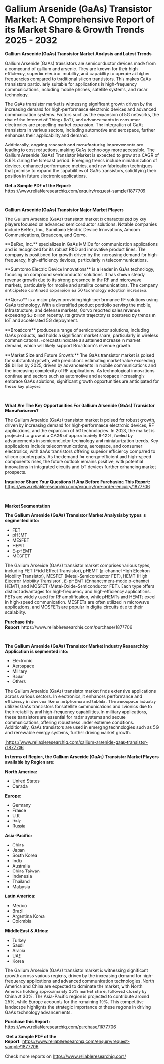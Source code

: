 <p><h1>Gallium Arsenide (GaAs) Transistor Market: A Comprehensive Report of its Market Share & Growth Trends 2025 - 2032</h1></p><p><strong>Gallium Arsenide (GaAs) Transistor Market Analysis and Latest Trends</strong></p>
<p><p>Gallium Arsenide (GaAs) transistors are semiconductor devices made from a compound of gallium and arsenic. They are known for their high efficiency, superior electron mobility, and capability to operate at higher frequencies compared to traditional silicon transistors. This makes GaAs transistors particularly suitable for applications in high-frequency communications, including mobile phones, satellite systems, and radar technology.</p><p>The GaAs transistor market is witnessing significant growth driven by the increasing demand for high-performance electronic devices and advanced communication systems. Factors such as the expansion of 5G networks, the rise of the Internet of Things (IoT), and advancements in consumer electronics are propelling market expansion. The integration of GaAs transistors in various sectors, including automotive and aerospace, further enhances their applicability and demand.</p><p>Additionally, ongoing research and manufacturing improvements are leading to cost reductions, making GaAs technology more accessible. The Gallium Arsenide (GaAs) Transistor Market is expected to grow at a CAGR of 8.6% during the forecast period. Emerging trends include miniaturization of devices, enhanced performance metrics, and new fabrication techniques that promise to expand the capabilities of GaAs transistors, solidifying their position in future electronic applications.</p></p>
<p><strong>Get a Sample PDF of the Report:&nbsp;</strong> <a href="https://www.reliableresearchiq.com/enquiry/request-sample/1877706?utm_campaign=2277&utm_medium=2&utm_source=Github&utm_content=ia&utm_term=07042025&utm_id=gallium-arsenide-gaas-transistor">https://www.reliableresearchiq.com/enquiry/request-sample/1877706</a></p>
<p>&nbsp;</p>
<p><strong>Gallium Arsenide (GaAs) Transistor Major Market Players</strong></p>
<p><p>The Gallium Arsenide (GaAs) transistor market is characterized by key players focused on advanced semiconductor solutions. Notable companies include BeRex, Inc., Sumitomo Electric Device Innovations, Amcom Communications, Broadcom, and Qorvo.</p><p>**BeRex, Inc.** specializes in GaAs MMICs for communication applications and is recognized for its robust R&D and innovative product lines. The company is positioned for growth driven by the increasing demand for high-frequency, high-efficiency devices, particularly in telecommunications.</p><p>**Sumitomo Electric Device Innovations** is a leader in GaAs technology, focusing on compound semiconductor solutions. It has shown steady revenue growth due to its strong presence in the RF and microwave markets, particularly for mobile and satellite communications. The company anticipates continued expansion as 5G technology adoption increases.</p><p>**Qorvo** is a major player providing high-performance RF solutions using GaAs technology. With a diversified product portfolio serving the mobile, infrastructure, and defense markets, Qorvo reported sales revenue exceeding $3 billion recently. Its growth trajectory is bolstered by trends in IoT and accelerated 5G deployment.</p><p>**Broadcom** produces a range of semiconductor solutions, including GaAs products, and holds a significant market share, particularly in wireless communications. Forecasts indicate a sustained increase in market demand, which will likely support Broadcom's revenue growth.</p><p>**Market Size and Future Growth:** The GaAs transistor market is poised for substantial growth, with predictions estimating market value exceeding $8 billion by 2025, driven by advancements in mobile communications and the increasing complexity of RF applications. As technological innovations continue and sectors such as automotive and aerospace increasingly embrace GaAs solutions, significant growth opportunities are anticipated for these key players.</p></p>
<p>&nbsp;</p>
<p><strong>What Are The Key Opportunities For Gallium Arsenide (GaAs) Transistor Manufacturers?</strong></p>
<p><p>The Gallium Arsenide (GaAs) transistor market is poised for robust growth, driven by increasing demand for high-performance electronic devices, RF applications, and the expansion of 5G technologies. In 2023, the market is projected to grow at a CAGR of approximately 9-12%, fueled by advancements in semiconductor technology and miniaturization trends. Key applications include telecommunications, aerospace, and consumer electronics, with GaAs transistors offering superior efficiency compared to silicon counterparts. As the demand for energy-efficient and high-speed components rises, the future outlook remains positive, with potential innovations in integrated circuits and IoT devices further enhancing market prospects.</p></p>
<p><strong>Inquire or Share Your Questions If Any Before Purchasing This Report:</strong> <a href="https://www.reliableresearchiq.com/enquiry/pre-order-enquiry/1877706?utm_campaign=2277&utm_medium=2&utm_source=Github&utm_content=ia&utm_term=07042025&utm_id=gallium-arsenide-gaas-transistor">https://www.reliableresearchiq.com/enquiry/pre-order-enquiry/1877706</a></p>
<p>&nbsp;</p>
<p><strong>Market Segmentation</strong></p>
<p><strong>The Gallium Arsenide (GaAs) Transistor Market Analysis by types is segmented into:</strong></p>
<p><ul><li>FET</li><li>pHEMT</li><li>MESFET</li><li>HEMT</li><li>E-pHEMT</li><li>MOSFET</li></ul></p>
<p><p>The Gallium Arsenide (GaAs) transistor market comprises various types, including FET (Field Effect Transistor), pHEMT (p-channel High Electron Mobility Transistor), MESFET (Metal-Semiconductor FET), HEMT (High Electron Mobility Transistor), E-pHEMT (Enhancement-mode p-channel HEMT), and MOSFET (Metal-Oxide-Semiconductor FET). Each type offers distinct advantages for high-frequency and high-efficiency applications. FETs are widely used for RF amplification, while pHEMTs and HEMTs excel in high-speed communication. MESFETs are often utilized in microwave applications, and MOSFETs are popular in digital circuits due to their scalability.</p></p>
<p><strong>Purchase this Report:&nbsp;</strong><a href="https://www.reliableresearchiq.com/purchase/1877706?utm_campaign=2277&utm_medium=2&utm_source=Github&utm_content=ia&utm_term=07042025&utm_id=gallium-arsenide-gaas-transistor">https://www.reliableresearchiq.com/purchase/1877706</a></p>
<p>&nbsp;</p>
<p><strong>The Gallium Arsenide (GaAs) Transistor Market Industry Research by Application is segmented into:</strong></p>
<p><ul><li>Electronic</li><li>Aerospace</li><li>Military</li><li>Radar</li><li>Others</li></ul></p>
<p><p>The Gallium Arsenide (GaAs) transistor market finds extensive applications across various sectors. In electronics, it enhances performance and efficiency in devices like smartphones and tablets. The aerospace industry utilizes GaAs transistors for satellite communications and avionics due to their reliability and high-frequency capabilities. In military applications, these transistors are essential for radar systems and secure communications, offering robustness under extreme conditions. Additionally, GaAs transistors are used in emerging technologies such as 5G and renewable energy systems, further driving market growth.</p></p>
<p><a href="https://www.reliableresearchiq.com/gallium-arsenide-gaas-transistor-r1877706?utm_campaign=2277&utm_medium=2&utm_source=Github&utm_content=ia&utm_term=07042025&utm_id=gallium-arsenide-gaas-transistor">&nbsp;https://www.reliableresearchiq.com/gallium-arsenide-gaas-transistor-r1877706</a></p>
<p><strong>In terms of Region, the Gallium Arsenide (GaAs) Transistor Market Players available by Region are:</strong></p>
<p>
    <p> <strong> North America: </strong>
        <ul>
            <li>United States</li>
            <li>Canada</li>
        </ul>
        </p> 
    <p> <strong> Europe: </strong>
        <ul>
            <li>Germany</li>
            <li>France</li>
            <li>U.K.</li>
            <li>Italy</li>
            <li>Russia</li>
        </ul>
        </p> 
    <p> <strong> Asia-Pacific: </strong>
        <ul>
            <li>China</li>
            <li>Japan</li>
            <li>South Korea</li>
            <li>India</li>
            <li>Australia</li>
            <li>China Taiwan</li>
            <li>Indonesia</li>
            <li>Thailand</li>
            <li>Malaysia</li>
        </ul>
        </p> 
    <p> <strong> Latin America: </strong>
        <ul>
            <li>Mexico</li>
            <li>Brazil</li>
            <li>Argentina Korea</li>
            <li>Colombia</li>
        </ul>
        </p> 
    <p> <strong> Middle East & Africa: </strong>
        <ul>
            <li>Turkey</li>
            <li>Saudi</li>
            <li>Arabia</li>
            <li>UAE</li>
            <li>Korea</li>
        </ul>
    </p>
    </p>
<p><p>The Gallium Arsenide (GaAs) transistor market is witnessing significant growth across various regions, driven by the increasing demand for high-frequency applications and advanced communication technologies. North America and China are expected to dominate the market, with North America holding approximately 35% market share, followed closely by China at 30%. The Asia-Pacific region is projected to contribute around 25%, while Europe accounts for the remaining 10%. This competitive landscape highlights the strategic importance of these regions in driving GaAs technology advancements.</p></p>
<p><strong>Purchase this Report: </strong><a href="https://www.reliableresearchiq.com/purchase/1877706?utm_campaign=2277&utm_medium=2&utm_source=Github&utm_content=ia&utm_term=07042025&utm_id=gallium-arsenide-gaas-transistor">https://www.reliableresearchiq.com/purchase/1877706</a></p>
<p>&nbsp;<strong>Get a Sample PDF of the Report:&nbsp;&nbsp;</strong><a href="https://www.reliableresearchiq.com/enquiry/request-sample/1877706?utm_campaign=2277&utm_medium=2&utm_source=Github&utm_content=ia&utm_term=07042025&utm_id=gallium-arsenide-gaas-transistor">https://www.reliableresearchiq.com/enquiry/request-sample/1877706</a></p>
<p><strong></strong></p>
<p>Check more reports on <a href="https://www.reliableresearchiq.com/?utm_campaign=2277&utm_medium=2&utm_source=Github&utm_content=ia&utm_term=07042025&utm_id=gallium-arsenide-gaas-transistor">https://www.reliableresearchiq.com/</a></p>